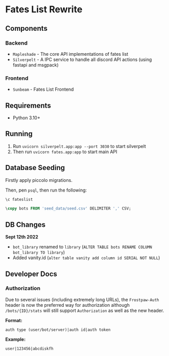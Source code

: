 # Fates List Rewrite

## Components

### Backend

- ``Mapleshade`` - The core API implementations of fates list
- ``Silverpelt`` - A IPC service to handle all discord API actions (using fastapi and msgpack)

### Frontend

- ``Sunbeam`` - Fates List Frontend

## Requirements

- Python 3.10+

## Running

1. Run ``uvicorn silverpelt.app:app --port 3030`` to start silverpelt
2. Then run ``uvicorn fates.app:app`` to start main API

## Database Seeding

Firstly apply piccolo migrations.

Then, pen ``psql``, then run the following:

```sql
\c fateslist

\copy bots FROM 'seed_data/seed.csv' DELIMITER ',' CSV;
```

## DB Changes

**Sept 12th 2022** 

- ``bot_library`` renamed to ``library`` (``ALTER TABLE bots RENAME COLUMN bot_library TO library``)
- Added vanity.id (``alter table vanity add column id SERIAL NOT NULL``)

## Developer Docs

### Authorization

Due to several issues (including extremely long URLs), the ``Frostpaw-Auth`` header is now the preferred way for authorization although ``/bots/{ID}/stats`` will still support ``Authorization`` as well as the new header.

**Format:**

``auth type (user/bot/server)|auth id|auth token``

**Example:**

``user|123456|abcdiskfh``
